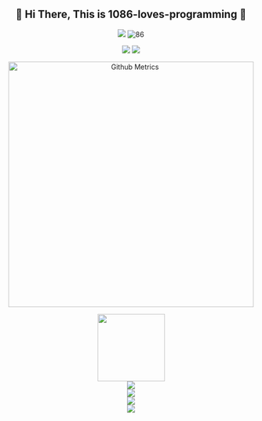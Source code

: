 <h2 align="center">👋 Hi There, This is 1086-loves-programming 👋</h2>
  <p align="center">
    <a href="https://github.com/1086-loves-programming"><img src=https://img.shields.io/badge/dynamic/json?color=272626&label=Github&query=%24.data.totalSubs&suffix=%20followers&url=https%3A%2F%2Fapi.spencerwoo.com%2Fsubstats%2F%3Fsource%3Dgithub%26queryKey%3D1086-loves-programming /></a>
    <img src="https://komarev.com/ghpvc/?username=1086-loves-programming" alt="86"/>
  </p>
  <p align="center">
    <a href="https://shequ.codemao.cn/user/13869990"><img src=https://img.shields.io/badge/Codemao-编程猫-red /></a>
    <a href="https://space.bilibili.com/1305803109"><img src="https://img.shields.io/badge/Bilibili-B%E7%AB%99-ff69b4"></a>
  </p>
  <a href="https://stats.justsong.cn/api/bilibili/?id=1305803109&lang=zh-CN"></a>
  <a href="https://stats.justsong.cn/api/juejin?id=2582088500914903&lang=zh-CN"></a>

  <p align="center">
    <img width="500" src="https://metrics.lecoq.io/1086-loves-programming" alt="Github Metrics"><br>
  </p>
  
<div align="center"> <img height="137px" src="https://github-readme-stats.vercel.app/api?username=1086-loves-programming&hide_title=true&hide_border=true&show_icons=trueline_height=21&text_color=000&icon_color=000&bg_color=0,ea6161,ffc64d,fffc4d,52fa5a&theme=graywhite&locale=cn" /> </div>
<div align="center"> <img src="https://github-readme-stats.vercel.app/api/top-langs/?username=1086-loves-programming&hide_title=true&hide_border=true&layout=compact&langs_count=6&text_color=000&icon_color=fff&bg_color=0,52fa5a,4dfcff,c64dff&theme=graywhite&locale=cn" /> </div>
<div align="center"> <img src="https://github-profile-trophy.vercel.app/?username=1086-loves-programming&locale=cn" /> </div>
<div align="center"> <img src="https://activity-graph.herokuapp.com/graph?username=1086-loves-programming&theme=xcode" /> </div>
<div align="center"> <img src="https://github-readme-streak-stats.herokuapp.com/?user=1086-loves-programming" /> </div>